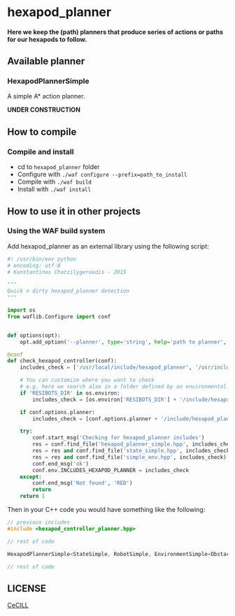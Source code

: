 # hexapod_planner

#### Here we keep the (path) planners that produce series of actions or paths for our hexapods to follow.

## Available planner

### HexapodPlannerSimple

A simple A* action planner.

**UNDER CONSTRUCTION**

## How to compile

### Compile and install

- cd to `hexapod_planner` folder
- Configure with `./waf configure --prefix=path_to_install`
- Compile with `./waf build`
- Install with `./waf install`

## How to use it in other projects

### Using the WAF build system

Add hexapod_planner as an external library using the following script:

```python
#! /usr/bin/env python
# encoding: utf-8
# Konstantinos Chatzilygeroudis - 2015

"""
Quick n dirty hexapod_planner detection
"""

import os
from waflib.Configure import conf


def options(opt):
	opt.add_option('--planner', type='string', help='path to planner', dest='planner')

@conf
def check_hexapod_controller(conf):
	includes_check = ['/usr/local/include/hexapod_planner', '/usr/include/hexapod_planner']

	# You can customize where you want to check
	# e.g. here we search also in a folder defined by an environmental variable
	if 'RESIBOTS_DIR' in os.environ:
		includes_check = [os.environ['RESIBOTS_DIR'] + '/include/hexapod_planner'] + includes_check

	if conf.options.planner:
		includes_check = [conf.options.planner + '/include/hexapod_planner']

	try:
		conf.start_msg('Checking for hexapod_planner includes')
		res = conf.find_file('hexapod_planner_simple.hpp', includes_check)
		res = res and conf.find_file('state_simple.hpp', includes_check)
		res = res and conf.find_file('simple_env.hpp', includes_check)
		conf.end_msg('ok')
		conf.env.INCLUDES_HEXAPOD_PLANNER = includes_check
	except:
		conf.end_msg('Not found', 'RED')
		return
	return 1
```

Then in your C++ code you would have something like the following:

```cpp
// previous includes
#include <hexapod_controller_planner.hpp>

// rest of code

HexapodPlannerSimple<StateSimple, RobotSimple, EnvironmentSimple<ObstacleSimple>> planner(actions, goal, env);

// rest of code
```


## LICENSE

[CeCILL]

[CeCILL]: http://www.cecill.info/index.en.html
